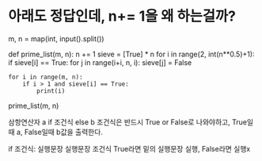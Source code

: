 # 아래도 정답인데, n+= 1을 왜 하는걸까?

m, n = map(int, input().split())


def prime_list(m, n):
    n += 1
    sieve = [True] * n
    for i in range(2, int(n**0.5)+1):
        if sieve[i] == True:
            for j in range(i+i, n, i):
                sieve[j] = False

    for i in range(m, n):
        if i > 1 and sieve[i] == True:
            print(i)


prime_list(m, n)


삼항연산자 a if 조건식 else b
조건식은 반드시 True or False로 나와야하고,
True일때 a, False일때 b값을 출력한다.


if 조건식:
    실행문장
    실행문장
조건식 True라면 밑의 실행문장 실행, False라면 실행x
